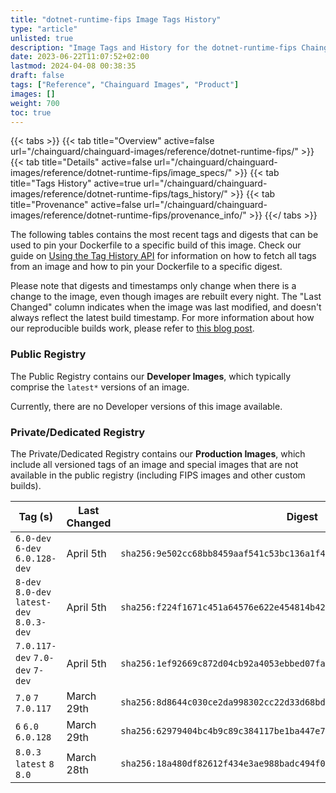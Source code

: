 ```yaml
---
title: "dotnet-runtime-fips Image Tags History"
type: "article"
unlisted: true
description: "Image Tags and History for the dotnet-runtime-fips Chainguard Image"
date: 2023-06-22T11:07:52+02:00
lastmod: 2024-04-08 00:38:35
draft: false
tags: ["Reference", "Chainguard Images", "Product"]
images: []
weight: 700
toc: true
---
```


{{< tabs >}}
{{< tab title="Overview" active=false url="/chainguard/chainguard-images/reference/dotnet-runtime-fips/" >}}
{{< tab title="Details" active=false url="/chainguard/chainguard-images/reference/dotnet-runtime-fips/image_specs/" >}}
{{< tab title="Tags History" active=true url="/chainguard/chainguard-images/reference/dotnet-runtime-fips/tags_history/" >}}
{{< tab title="Provenance" active=false url="/chainguard/chainguard-images/reference/dotnet-runtime-fips/provenance_info/" >}}
{{</ tabs >}}

The following tables contains the most recent tags and digests that can be used to pin your Dockerfile to a specific build of this image. Check our guide on [Using the Tag History API](/chainguard/chainguard-images/using-the-tag-history-api/) for information on how to fetch all tags from an image and how to pin your Dockerfile to a specific digest.

Please note that digests and timestamps only change when there is a change to the image, even though images are rebuilt every night. The "Last Changed" column indicates when the image was last modified, and doesn't always reflect the latest build timestamp. For more information about how our reproducible builds work, please refer to [this blog post](https://www.chainguard.dev/unchained/reproducing-chainguards-reproducible-image-builds).

### Public Registry
The Public Registry contains our **Developer Images**, which typically comprise the `latest*` versions of an image.

Currently, there are no Developer versions of this image available.

### Private/Dedicated Registry
The Private/Dedicated Registry contains our **Production Images**, which include all versioned tags of an image and special images that are not available in the public registry (including FIPS images and other custom builds).

| Tag (s)                                     | Last Changed | Digest                                                                    |
|---------------------------------------------|--------------|---------------------------------------------------------------------------|
|  `6.0-dev` `6-dev` `6.0.128-dev`            | April 5th    | `sha256:9e502cc68bb8459aaf541c53bc136a1f40753b808aebcbc4e5da8cc6f40bca5b` |
|  `8-dev` `8.0-dev` `latest-dev` `8.0.3-dev` | April 5th    | `sha256:f224f1671c451a64576e622e454814b42fcc2346443152c0e2570d09d1c59268` |
|  `7.0.117-dev` `7.0-dev` `7-dev`            | April 5th    | `sha256:1ef92669c872d04cb92a4053ebbed07fabd54654e6bf38725772417f60242815` |
|  `7.0` `7` `7.0.117`                        | March 29th   | `sha256:8d8644c030ce2da998302cc22d33d68bdb5f7821e57961926bb23c36e694d5c7` |
|  `6` `6.0` `6.0.128`                        | March 29th   | `sha256:62979404bc4b9c89c384117be1ba447e770bfe1cec7a95b96f7fef88971f9a9d` |
|  `8.0.3` `latest` `8` `8.0`                 | March 28th   | `sha256:18a480df82612f434e3ae988badc494f0e25b5f5980bc4a02e9e9e42051e45d3` |

